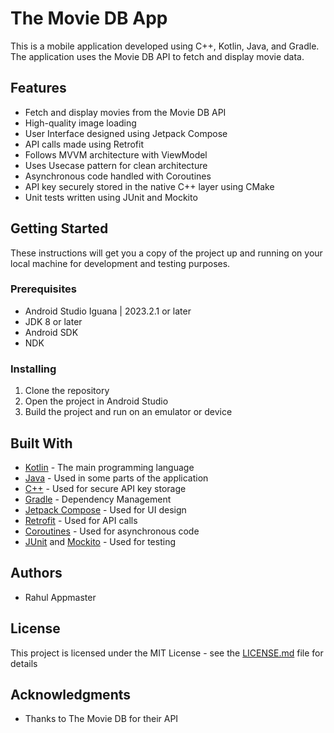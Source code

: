 # The Movie DB App

This is a mobile application developed using C++, Kotlin, Java, and Gradle. The application uses the Movie DB API to fetch and display movie data.

## Features

- Fetch and display movies from the Movie DB API
- High-quality image loading
- User Interface designed using Jetpack Compose
- API calls made using Retrofit
- Follows MVVM architecture with ViewModel
- Uses Usecase pattern for clean architecture
- Asynchronous code handled with Coroutines
- API key securely stored in the native C++ layer using CMake
- Unit tests written using JUnit and Mockito

## Getting Started

These instructions will get you a copy of the project up and running on your local machine for development and testing purposes.

### Prerequisites

- Android Studio Iguana | 2023.2.1 or later
- JDK 8 or later
- Android SDK
- NDK

### Installing

1. Clone the repository
2. Open the project in Android Studio
3. Build the project and run on an emulator or device

## Built With

- [Kotlin](https://kotlinlang.org/) - The main programming language
- [Java](https://www.java.com/) - Used in some parts of the application
- [C++](https://www.cplusplus.com/) - Used for secure API key storage
- [Gradle](https://gradle.org/) - Dependency Management
- [Jetpack Compose](https://developer.android.com/jetpack/compose) - Used for UI design
- [Retrofit](https://square.github.io/retrofit/) - Used for API calls
- [Coroutines](https://kotlinlang.org/docs/coroutines-guide.html) - Used for asynchronous code
- [JUnit](https://junit.org/junit5/) and [Mockito](https://site.mockito.org/) - Used for testing

## Authors

- Rahul Appmaster

## License

This project is licensed under the MIT License - see the [LICENSE.md](LICENSE.md) file for details

## Acknowledgments

- Thanks to The Movie DB for their API
